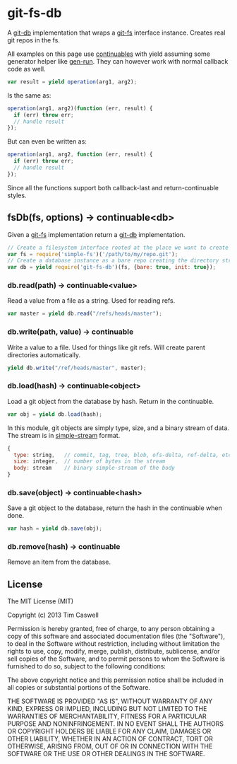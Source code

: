 git-fs-db
=========

A [git-db][] implementation that wraps a [git-fs][] interface instance.  Creates real git repos in the fs.

All examples on this page use [continuables][] with yield assuming some generator helper like [gen-run][].  They can however work with normal callback code as well.

```js
var result = yield operation(arg1, arg2);
```

Is the same as:

```js
operation(arg1, arg2)(function (err, result) {
  if (err) throw err;
  // handle result
});
```

But can even be written as:

```js
operation(arg1, arg2, function (err, result) {
  if (err) throw err;
  // handle result
});
```

Since all the functions support both callback-last and return-continuable styles.

## fsDb(fs, options) -> continuable&lt;db>

Given a [git-fs][] implementation return a [git-db][] implementation.

```js
// Create a filesystem interface rooted at the place we want to create the repo.
var fs = require('simple-fs')('/path/to/my/repo.git');
// Create a database instance as a bare repo creating the directory structure.
var db = yield require('git-fs-db')(fs, {bare: true, init: true});
```

### db.read(path) -> continuable&lt;value>

Read a value from a file as a string.  Used for reading refs.

```js
var master = yield db.read("/refs/heads/master");
```

### db.write(path, value) -> continuable

Write a value to a file.  Used for things like git refs.  Will create parent directories automatically.

```js
yield db.write("/ref/heads/master", master);
```

### db.load(hash) -> continuable&lt;object>

Load a git object from the database by hash.  Return in the continuable.

```js
var obj = yield db.load(hash);
```

In this module, git objects are simply type, size, and a binary stream of data.
The stream is in [simple-stream][] format.

```js
{
  type: string,   // commit, tag, tree, blob, ofs-delta, ref-delta, etc...
  size: integer,  // number of bytes in the stream
  body: stream    // binary simple-stream of the body
}
````

### db.save(object) -> continuable&lt;hash>

Save a git object to the database, return the hash in the continuable when done.

```js
var hash = yield db.save(obj);
```

### db.remove(hash) -> continuable

Remove an item from the database.

## License

The MIT License (MIT)

Copyright (c) 2013 Tim Caswell

Permission is hereby granted, free of charge, to any person obtaining a copy
of this software and associated documentation files (the "Software"), to deal
in the Software without restriction, including without limitation the rights
to use, copy, modify, merge, publish, distribute, sublicense, and/or sell
copies of the Software, and to permit persons to whom the Software is
furnished to do so, subject to the following conditions:

The above copyright notice and this permission notice shall be included in
all copies or substantial portions of the Software.

THE SOFTWARE IS PROVIDED "AS IS", WITHOUT WARRANTY OF ANY KIND, EXPRESS OR
IMPLIED, INCLUDING BUT NOT LIMITED TO THE WARRANTIES OF MERCHANTABILITY,
FITNESS FOR A PARTICULAR PURPOSE AND NONINFRINGEMENT. IN NO EVENT SHALL THE
AUTHORS OR COPYRIGHT HOLDERS BE LIABLE FOR ANY CLAIM, DAMAGES OR OTHER
LIABILITY, WHETHER IN AN ACTION OF CONTRACT, TORT OR OTHERWISE, ARISING FROM,
OUT OF OR IN CONNECTION WITH THE SOFTWARE OR THE USE OR OTHER DEALINGS IN
THE SOFTWARE.


[git-db]: https://github.com/creationix/js-git/blob/master/specs/git-db.md
[git-fs]: https://github.com/creationix/js-git/blob/master/specs/fs.md
[simple-stream]: https://github.com/creationix/js-git/blob/master/specs/simple-stream.md
[continuables]: https://github.com/creationix/js-git/blob/master/specs/continuable.md
[gen-run]: https://github.com/creationix/gen-run
